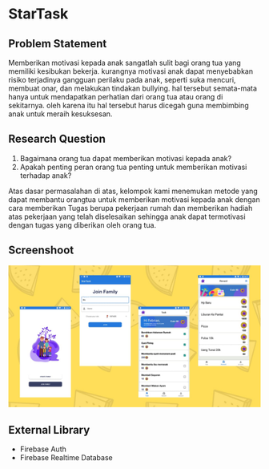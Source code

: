 # StarTask


## Problem Statement 
Memberikan motivasi kepada anak sangatlah sulit bagi orang tua yang memiliki kesibukan bekerja. kurangnya motivasi anak dapat menyebabkan risiko terjadinya gangguan perilaku pada anak, seperti suka mencuri, membuat onar, dan melakukan tindakan bullying. hal tersebut semata-mata hanya untuk mendapatkan perhatian dari orang tua atau orang di sekitarnya. oleh karena itu hal tersebut harus dicegah guna membimbing anak untuk meraih kesuksesan.

## Research Question
1. Bagaimana orang tua dapat memberikan motivasi kepada anak?
2. Apakah penting peran orang tua penting untuk memberikan motivasi terhadap anak?

Atas dasar permasalahan di atas, kelompok kami menemukan metode yang dapat membantu orangtua untuk memberikan motivasi kepada anak dengan cara memberikan Tugas berupa pekerjaan rumah dan memberikan hadiah atas pekerjaan yang telah diselesaikan sehingga anak dapat termotivasi dengan tugas yang diberikan oleh orang tua.

## Screenshoot
<img src="https://github.com/FebrianDev/StarTask/blob/master/image.jpg"/>

## External Library
<ul>
  <li>Firebase Auth</li>
  <li>Firebase Realtime Database</li>
  </ul>
